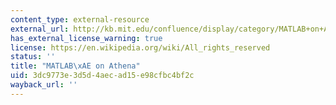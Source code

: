 ```yaml
---
content_type: external-resource
external_url: http://kb.mit.edu/confluence/display/category/MATLAB+on+Athena
has_external_license_warning: true
license: https://en.wikipedia.org/wiki/All_rights_reserved
status: ''
title: "MATLAB\xAE on Athena"
uid: 3dc9773e-3d5d-4aec-ad15-e98cfbc4bf2c
wayback_url: ''
---
```


